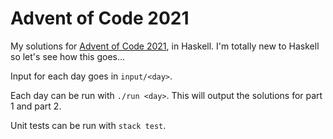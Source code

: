 Advent of Code 2021
===================

My solutions for [Advent of Code 2021](https://adventofcode.com/2021), in Haskell.
I'm totally new to Haskell so let's see how this goes...

Input for each day goes in `input/<day>`.

Each day can be run with `./run <day>`.
This will output the solutions for part 1 and part 2.

Unit tests can be run with `stack test`.